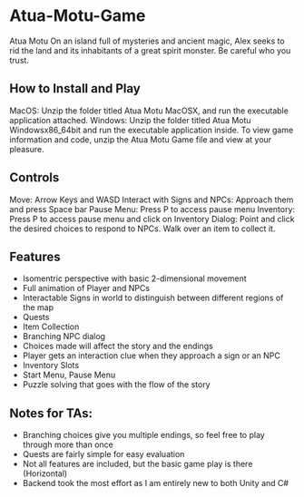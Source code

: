# Atua-Motu-Game
Atua Motu
On an island full of mysteries and ancient magic, Alex seeks to rid the land and its inhabitants of a great spirit monster. Be careful who you trust.

## How to Install and Play
MacOS: Unzip the folder titled Atua Motu MacOSX, and run the executable application attached.
Windows: Unzip the folder titled Atua Motu Windowsx86_64bit and run the executable application inside. 
To view game information and code, unzip the Atua Motu Game file and view at your pleasure.


## Controls
Move: Arrow Keys and WASD
Interact with Signs and NPCs: Approach them and press Space bar
Pause Menu: Press P to access pause menu
Inventory: Press P to access pause menu and click on Inventory
Dialog: Point and click the desired choices to respond to NPCs.
Walk over an item to collect it.

## Features
-  Isomentric perspective with basic 2-dimensional movement
-  Full animation of Player and NPCs
-  Interactable Signs in world to distinguish between different regions of the map
-  Quests
-  Item Collection
-  Branching NPC dialog
-  Choices made will affect the story and the endings
-  Player gets an interaction clue when they approach a sign or an NPC
-  Inventory Slots
-  Start Menu, Pause Menu
-  Puzzle solving that goes with the flow of the story

## Notes for TAs:
- Branching choices give you multiple endings, so feel free to play through more than once
- Quests are fairly simple for easy evaluation
- Not all features are included, but the basic game play is there (Horizontal)
- Backend took the most effort as I am entirely new to both Unity and C# 
